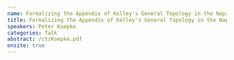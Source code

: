 ```yaml
---
name: Formalizing the Appendix of Kelley's General Topology in the Naproche Proof Checker.
title: Formalizing the Appendix of Kelley's General Topology in the Naproche Proof Checker.
speakers: Peter Koepke
categories: Talk
abstract: /ct/Koepke.pdf
onsite: true
---
```

